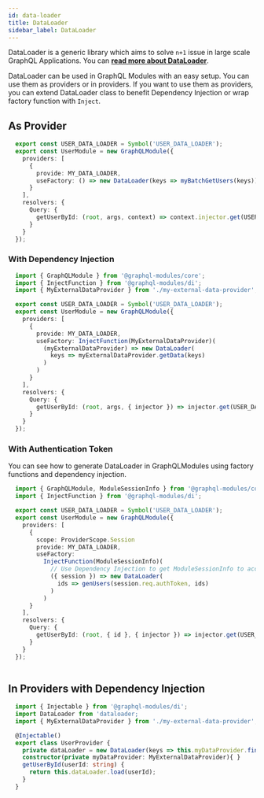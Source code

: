 ```yaml
---
id: data-loader
title: DataLoader
sidebar_label: DataLoader
---
```


DataLoader is a generic library which aims to solve `n+1` issue in large scale GraphQL Applications. You can **[read more about DataLoader](https://github.com/facebook/dataloader)**.

DataLoader can be used in GraphQL Modules with an easy setup. You can use them as providers or in providers. If you want to use them as providers, you can extend DataLoader class to benefit Dependency Injection or wrap factory function with `Inject`.

## As Provider

```typescript
  export const USER_DATA_LOADER = Symbol('USER_DATA_LOADER');
  export const UserModule = new GraphQLModule({
    providers: [
      {
        provide: MY_DATA_LOADER,
        useFactory: () => new DataLoader(keys => myBatchGetUsers(keys));
      }
    ],
    resolvers: {
      Query: {
        getUserById: (root, args, context) => context.injector.get(USER_DATA_LOADER).load(args.id)
      }
    }
  });
```

### With Dependency Injection

```typescript
  import { GraphQLModule } from '@graphql-modules/core';
  import { InjectFunction } from '@graphql-modules/di';
  import { MyExternalDataProvider } from './my-external-data-provider';

  export const USER_DATA_LOADER = Symbol('USER_DATA_LOADER');
  export const UserModule = new GraphQLModule({
    providers: [
      {
        provide: MY_DATA_LOADER,
        useFactory: InjectFunction(MyExternalDataProvider)(
          (myExternalDataProvider) => new DataLoader(
            keys => myExternalDataProvider.getData(keys)
          )
        )
      }
    ],
    resolvers: {
      Query: {
        getUserById: (root, args, { injector }) => injector.get(USER_DATA_LOADER).load(args.id)
      }
    }
  });
```

### With Authentication Token

You can see how to generate DataLoader in GraphQLModules using factory functions and dependency injection.

```typescript
  import { GraphQLModule, ModuleSessionInfo } from '@graphql-modules/core';
  import { InjectFunction } from '@graphql-modules/di';

  export const USER_DATA_LOADER = Symbol('USER_DATA_LOADER');
  export const UserModule = new GraphQLModule({
    providers: [
      {
        scope: ProviderScope.Session
        provide: MY_DATA_LOADER,
        useFactory:
          InjectFunction(ModuleSessionInfo)(
            // Use Dependency Injection to get ModuleSessionInfo to access network session
            ({ session }) => new DataLoader(
              ids => genUsers(session.req.authToken, ids)
            )
          )
      }
    ],
    resolvers: {
      Query: {
        getUserById: (root, { id }, { injector }) => injector.get(USER_DATA_LOADER).load(id)
      }
    }
  });
  
```

## In Providers with Dependency Injection

```typescript
  import { Injectable } from '@graphql-modules/di';
  import DataLoader from 'dataloader;
  import { MyExternalDataProvider } from './my-external-data-provider';

  @Injectable()
  export class UserProvider {
    private dataLoader = new DataLoader(keys => this.myDataProvider.findUsers(keys));
    constructor(private myDataProvider: MyExternalDataProvider){ }
    getUserById(userId: string) {
      return this.dataLoader.load(userId);
    }
  }
```
